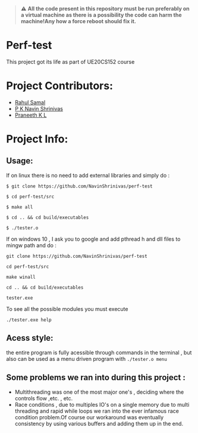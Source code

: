 > :warning: **All the code present in this repository must be run preferably on a virtual machine as there is a possibility the code can harm the machine!Any how a force reboot should fix it.**
# Perf-test

<p>This project got its life as part of UE20CS152 course</p>

# Project Contributors:

* [Rahul Samal](https://github.com/*add_your_link_here*)
* [P K Navin Shrinivas ](https://github.com/NavinShrinivas)
* [Praneeth K L](https://github.com/praneethk002)


# Project Info:
## Usage:
  If on linux there is no need to add external libraries and simply do :
  ```
  $ git clone https://github.com/NavinShrinivas/perf-test
  
  $ cd perf-test/src
  
  $ make all 
  
  $ cd .. && cd build/executables
  
  $ ./tester.o
  ```
  If on windows 10 , I ask you to google and add pthread h and dll files to mingw path and do :
  ```
  git clone https://github.com/NavinShrinivas/perf-test
  
  cd perf-test/src
  
  make winall
  
  cd .. && cd build/executables
  
  tester.exe
  ```
 To see all the possible modules you must execute
 ```
 ./tester.exe help
 ```
## Acess style:
  the entire program is fully acessible through commands in the terminal , but also can be used as a menu driven program with 
  ```./tester.o menu```

## Some problems we ran into during this project :
* Multithreading was one of the most major one's , deciding where the controls flow ,etc. , etc.
*  Race conditions , due to multiples IO's on a single memory due to multi threading and rapid while loops we ran into the ever infamous race condition problem.Of course our workaround was eventually consistency by using various buffers and adding them up in the end.

